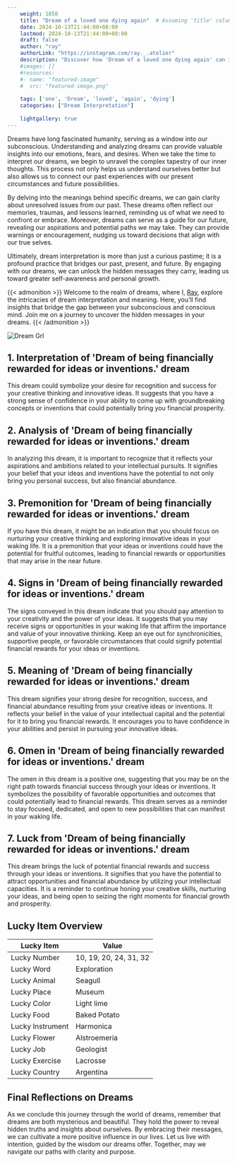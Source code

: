 ```yaml
---
    weight: 1850
    title: "Dream of a loved one dying again"  # Assuming 'title' column exists
    date: 2024-10-13T21:44:00+08:00
    lastmod: 2024-10-13T21:44:00+08:00
    draft: false
    author: "ray"
    authorLink: "https://instagram.com/ray._.atelier"
    description: "Discover how 'Dream of a loved one dying again' can interpret your future and uncover its significant meanings in your life."
    #images: []
    #resources:
    #- name: "featured-image"
    #  src: "featured-image.png"
    
    tags: ['one', 'Dream', 'loved', 'again', 'dying']
    categories: ["Dream Interpretation"]
    
    lightgallery: true
---
```

    
Dreams have long fascinated humanity, serving as a window into our subconscious. Understanding and analyzing dreams can provide valuable insights into our emotions, fears, and desires. When we take the time to interpret our dreams, we begin to unravel the complex tapestry of our inner thoughts. This process not only helps us understand ourselves better but also allows us to connect our past experiences with our present circumstances and future possibilities.

By delving into the meanings behind specific dreams, we can gain clarity about unresolved issues from our past. These dreams often reflect our memories, traumas, and lessons learned, reminding us of what we need to confront or embrace. Moreover, dreams can serve as a guide for our future, revealing our aspirations and potential paths we may take. They can provide warnings or encouragement, nudging us toward decisions that align with our true selves.

Ultimately, dream interpretation is more than just a curious pastime; it is a profound practice that bridges our past, present, and future. By engaging with our dreams, we can unlock the hidden messages they carry, leading us toward greater self-awareness and personal growth.

{{< admonition >}}
Welcome to the realm of dreams, where I, [Ray](https://instagram.com/ray._.atelier), explore the intricacies of dream interpretation and meaning. Here, you’ll find insights that bridge the gap between your subconscious and conscious mind. Join me on a journey to uncover the hidden messages in your dreams.
{{< /admonition >}}

![Dream Grl](https://cdn.pixabay.com/photo/2017/11/02/03/35/gothic-2910057_1280.jpg "Dream Grl")

## 1. Interpretation of 'Dream of being financially rewarded for ideas or inventions.' dream
 This dream could symbolize your desire for recognition and success for your creative thinking and innovative ideas. It suggests that you have a strong sense of confidence in your ability to come up with groundbreaking concepts or inventions that could potentially bring you financial prosperity.

## 2. Analysis of 'Dream of being financially rewarded for ideas or inventions.' dream
 In analyzing this dream, it is important to recognize that it reflects your aspirations and ambitions related to your intellectual pursuits. It signifies your belief that your ideas and inventions have the potential to not only bring you personal success, but also financial abundance.

## 3. Premonition for 'Dream of being financially rewarded for ideas or inventions.' dream
 If you have this dream, it might be an indication that you should focus on nurturing your creative thinking and exploring innovative ideas in your waking life. It is a premonition that your ideas or inventions could have the potential for fruitful outcomes, leading to financial rewards or opportunities that may arise in the near future.

## 4. Signs in 'Dream of being financially rewarded for ideas or inventions.' dream
 The signs conveyed in this dream indicate that you should pay attention to your creativity and the power of your ideas. It suggests that you may receive signs or opportunities in your waking life that affirm the importance and value of your innovative thinking. Keep an eye out for synchronicities, supportive people, or favorable circumstances that could signify potential financial rewards for your ideas or inventions.

## 5. Meaning of 'Dream of being financially rewarded for ideas or inventions.' dream
 This dream signifies your strong desire for recognition, success, and financial abundance resulting from your creative ideas or inventions. It reflects your belief in the value of your intellectual capital and the potential for it to bring you financial rewards. It encourages you to have confidence in your abilities and persist in pursuing your innovative ideas.

## 6. Omen in 'Dream of being financially rewarded for ideas or inventions.' dream
 The omen in this dream is a positive one, suggesting that you may be on the right path towards financial success through your ideas or inventions. It symbolizes the possibility of favorable opportunities and outcomes that could potentially lead to financial rewards. This dream serves as a reminder to stay focused, dedicated, and open to new possibilities that can manifest in your waking life.

## 7. Luck from 'Dream of being financially rewarded for ideas or inventions.' dream
 This dream brings the luck of potential financial rewards and success through your ideas or inventions. It signifies that you have the potential to attract opportunities and financial abundance by utilizing your intellectual capacities. It is a reminder to continue honing your creative skills, nurturing your ideas, and being open to seizing the right moments for financial growth and prosperity.

## Lucky Item Overview
| Lucky Item          | Value              |
|---------------|--------------------|
| Lucky Number        | 10, 19, 20, 24, 31, 32  |
| Lucky Word          | Exploration |
| Lucky Animal        | Seagull |
| Lucky Place         | Museum     |
| Lucky Color         | Light lime     |
| Lucky Food          | Baked Potato      |
| Lucky Instrument    | Harmonica |
| Lucky Flower        | Alstroemeria    |
| Lucky Job           | Geologist       |
| Lucky Exercise      | Lacrosse  |
| Lucky Country       | Argentina    |


##  Final Reflections on Dreams

As we conclude this journey through the world of dreams, remember that dreams are both mysterious and beautiful. They hold the power to reveal hidden truths and insights about ourselves. By embracing their messages, we can cultivate a more positive influence in our lives. Let us live with intention, guided by the wisdom our dreams offer. Together, may we navigate our paths with clarity and purpose.
